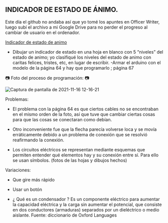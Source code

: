## INDICADOR DE ESTADO DE ÁNIMO.

Este día el github no andaba así que yo tomé los apuntes en Officer Writer, luego subí el archivo a mi Google Drive para no perder el progreso al
cambiar de usuario en el ordenador.

[Indicador de estado de animo](https://github.com/jjksimp/arduino/blob/main/indicador_de_animo.ino)

- Dibujar un indicador de estado en una hoja en blanco con 5 “niveles” del estado de animo; yo clasifiqué los niveles del estado de animo con caritas felices, tristes, etc, en lugar de escribir.
-Armar el arduino con el modelo de la página 64 y hay que programarlo ; página 67

📷 Foto del proceso de programación: 📷

![Captura de pantalla de 2021-11-16 12-16-21](https://user-images.githubusercontent.com/90753482/144024450-2d04f4c6-7fc2-4944-828d-390a5d951864.png)

Problemas:

- El problema con la página 64 es que ciertos cables no se encontraban en el mismo orden de la foto, así que tuve que cambiar ciertas cosas para que las cosas se conectaran como debían.
- Otro inconveniente fue que la flecha parecía volverse loca y se movía erráticamente debido a un problema de conexión que se resolvió reafirmando la conexión.

- Los circuitos eléctricos se representan mediante esquemas que permiten entender qué elementos hay y su conexión entre sí. Para ello se usan símbolos.
(fotos de las hojas y dibujos hechos)

Variaciones:
- Que gire más rápido
- Usar un botón

- ¿ Qué es un condensador ?
Es un componente eléctrico para aumentar la capacidad eléctrica y la carga sin aumentar el potencial, que consiste en dos conductores (armaduras) separados por un dieléctrico o medio aislante.
Fuente: diccionario de Oxford Languages


